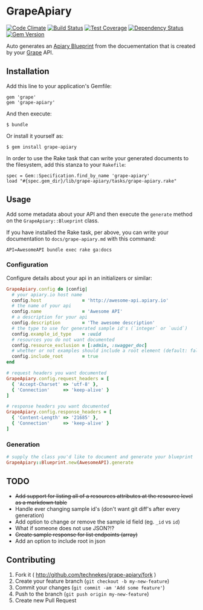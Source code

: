 # GrapeApiary

[![Code Climate](https://codeclimate.com/github/technekes/grape-apiary/badges/gpa.svg)](https://codeclimate.com/github/technekes/grape-apiary)
[![Build Status](https://travis-ci.org/technekes/grape-apiary.svg?branch=master)](https://travis-ci.org/technekes/grape-apiary)
[![Test Coverage](https://codeclimate.com/github/technekes/grape-apiary/badges/coverage.svg)](https://codeclimate.com/github/technekes/grape-apiary/coverage)
[![Dependency Status](https://gemnasium.com/technekes/grape-apiary.png)](https://gemnasium.com/connexio-labs/grape-apiary)
[![Gem Version](https://badge.fury.io/rb/grape-apiary.png)](http://badge.fury.io/rb/grape-apiary)

Auto generates an [Apiary Blueprint](http://apiary.io) from the docuementation that is created by your [Grape](https://github.com/ruby-grape/grape) API.

## Installation

Add this line to your application's Gemfile:

    gem 'grape'
    gem 'grape-apiary'

And then execute:

    $ bundle

Or install it yourself as:

    $ gem install grape-apiary

In order to use the Rake task that can write your generated documents to the filesystem, add this
stanza to your `Rakefile`:

```
spec = Gem::Specification.find_by_name 'grape-apiary'
load "#{spec.gem_dir}/lib/grape-apiary/tasks/grape-apiary.rake"
```

## Usage

Add some metadata about your API and then execute the `generate` method on the `GrapeApiary::Blueprint` class.

If you have installed the Rake task, per above, you can write your
documentation to `docs/grape-apiary.md` with this command:

```
API=AwesomeAPI bundle exec rake ga:docs
```

### Configuration

Configure details about your api in an initializers or similar:

```ruby
GrapeApiary.config do |config|
  # your apiary.io host name
  config.host               = 'http://awesome-api.apiary.io'
  # the name of your api
  config.name               = 'Awesome API'
  # a description for your api
  config.description        = 'The awesome description'
  # the type to use for generated sample id's (`integer` or `uuid`)
  config.example_id_type    = :uuid
  # resources you do not want documented
  config.resource_exclusion = [:admin, :swagger_doc]
  # whether or not examples should include a root element (default: false)
  config.include_root       = true
end

# request headers you want documented
GrapeApiary.config.request_headers = [
  { 'Accept-Charset' => 'utf-8' },
  { 'Connection'     => 'keep-alive' }
]

# response headers you want documented
GrapeApiary.config.response_headers = [
  { 'Content-Length' => '21685' },
  { 'Connection'     => 'keep-alive' }
]
```

### Generation

```ruby
# supply the class you'd like to document and generate your blueprint
GrapeApiary::Blueprint.new(AwesomeAPI).generate
```

## TODO

* ~~Add support for listing all of a resources attributes at the resource level as a markdown table~~
* Handle ever changing sample id's (don't want git diff's after every generation)
* Add option to change or remove the sample id field (eg. `_id` vs `id`)
* What if someone does not use JSON?!?
* ~~Create sample response for list endpoints (array)~~
* Add an option to include root in json

## Contributing

1. Fork it ( http://github.com/technekes/grape-apiary/fork )
2. Create your feature branch (`git checkout -b my-new-feature`)
3. Commit your changes (`git commit -am 'Add some feature'`)
4. Push to the branch (`git push origin my-new-feature`)
5. Create new Pull Request
